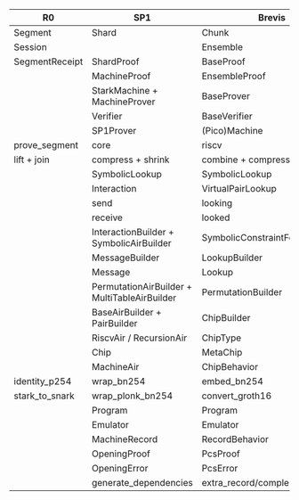 | R0             | SP1                                          | Brevis                         |
|----------------|----------------------------------------------|--------------------------------|
| Segment        | Shard                                        | Chunk                          | 
| Session        |                                              | Ensemble                       | 
| SegmentReceipt | ShardProof                                   | BaseProof                      |
|                | MachineProof                                 | EnsembleProof                  | 
|                | StarkMachine + MachineProver                 | BaseProver                     | 
|                | Verifier                                     | BaseVerifier                   | 
|                | SP1Prover                                    | (Pico)Machine                  | 
| prove_segment  | core                                         | riscv                          |
| lift + join    | compress + shrink                            | combine + compress             | 
|                | SymbolicLookup                               | SymbolicLookup                 | 
|                | Interaction                                  | VirtualPairLookup              | 
|                | send                                         | looking                        | 
|                | receive                                      | looked                         | 
|                | InteractionBuilder + SymbolicAirBuilder      | SymbolicConstraintFolder       | 
|                | MessageBuilder                               | LookupBuilder                  | 
|                | Message                                      | Lookup                         | 
|                | PermutationAirBuilder + MultiTableAirBuilder | PermutationBuilder             | 
|                | BaseAirBuilder + PairBuilder                 | ChipBuilder                    | 
|                | RiscvAir / RecursionAir                      | ChipType                       | 
|                | Chip                                         | MetaChip                       | 
|                | MachineAir                                   | ChipBehavior                   | 
| identity_p254  | wrap_bn254                                   | embed_bn254                    | 
| stark_to_snark | wrap_plonk_bn254                             | convert_groth16                | 
|                | Program                                      | Program                        | 
|                | Emulator                                     | Emulator                       | 
|                | MachineRecord                                | RecordBehavior                 |
|                | OpeningProof                                 | PcsProof                       | 
|                | OpeningError                                 | PcsError                       | 
|                | generate_dependencies                        | extra_record/complement_record |